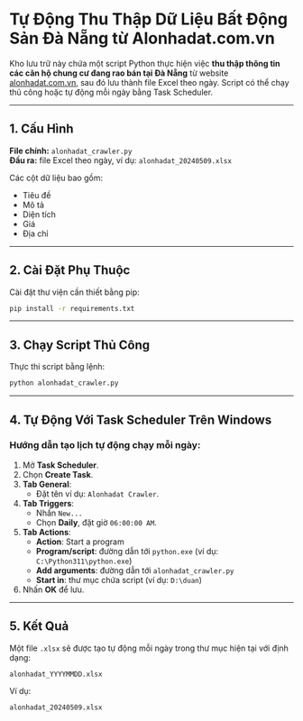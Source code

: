 # Tự Động Thu Thập Dữ Liệu Bất Động Sản Đà Nẵng từ Alonhadat.com.vn

Kho lưu trữ này chứa một script Python thực hiện việc **thu thập thông tin các căn hộ chung cư đang rao bán tại Đà Nẵng** từ website [alonhadat.com.vn](https://alonhadat.com.vn), sau đó lưu thành file Excel theo ngày. Script có thể chạy thủ công hoặc tự động mỗi ngày bằng Task Scheduler.

---

## 1. Cấu Hình

**File chính:** `alonhadat_crawler.py`  
**Đầu ra:** file Excel theo ngày, ví dụ: `alonhadat_20240509.xlsx`

Các cột dữ liệu bao gồm:

- Tiêu đề
- Mô tả
- Diện tích
- Giá
- Địa chỉ

---

## 2. Cài Đặt Phụ Thuộc

Cài đặt thư viện cần thiết bằng pip:

```bash
pip install -r requirements.txt
```

---

## 3. Chạy Script Thủ Công

Thực thi script bằng lệnh:

```bash
python alonhadat_crawler.py
```

---

## 4. Tự Động Với Task Scheduler Trên Windows

### Hướng dẫn tạo lịch tự động chạy mỗi ngày:

1. Mở **Task Scheduler**.
2. Chọn **Create Task**.
3. **Tab General**:
   - Đặt tên ví dụ: `Alonhadat Crawler`.
4. **Tab Triggers**:
   - Nhấn `New...`
   - Chọn **Daily**, đặt giờ `06:00:00 AM`.
5. **Tab Actions**:
   - **Action**: Start a program
   - **Program/script**: đường dẫn tới `python.exe` (ví dụ: `C:\Python311\python.exe`)
   - **Add arguments**: đường dẫn tới `alonhadat_crawler.py`
   - **Start in**: thư mục chứa script (ví dụ: `D:\duan`)
6. Nhấn **OK** để lưu.

---

## 5. Kết Quả

Một file `.xlsx` sẽ được tạo tự động mỗi ngày trong thư mục hiện tại với định dạng:

```
alonhadat_YYYYMMDD.xlsx
```

Ví dụ:

```
alonhadat_20240509.xlsx

